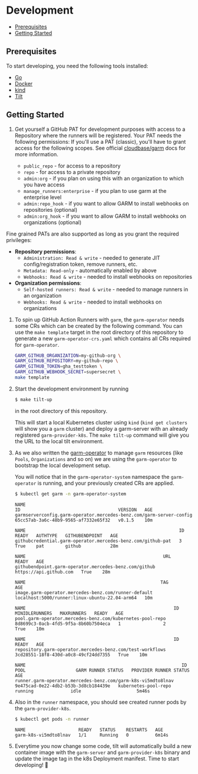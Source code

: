 <!-- SPDX-License-Identifier: MIT -->

# Development

<!-- toc -->
- [Prerequisites](#prerequisites)
- [Getting Started](#getting-started)
<!-- /toc -->

## Prerequisites

To start developing, you need the following tools installed:

- [Go](https://golang.org/doc/install)
- [Docker](https://docs.docker.com/get-docker/)
- [kind](https://kind.sigs.k8s.io/docs/user/quick-start/)
- [Tilt](https://docs.tilt.dev/install.html)

## Getting Started

1. Get yourself a GitHub PAT for development purposes with access to a Repository where the runners will be 
   registered. Your PAT needs the following permissions:
   If you'll use a PAT (classic), you'll have to grant access for the following scopes. See official [cloudbase/garm](https://github.com/cloudbase/garm/blob/main/doc/github_credentials.md) docs for more information.

   * ```public_repo``` - for access to a repository
   * ```repo``` - for access to a private repository
   * ```admin:org``` - if you plan on using this with an organization to which you have access
   * ```manage_runners:enterprise``` - if you plan to use garm at the enterprise level
   * ```admin:repo_hook``` - if you want to allow GARM to install webhooks on repositories (optional)
   * ```admin:org_hook``` - if you want to allow GARM to install webhooks on organizations (optional)

Fine grained PATs are also supported as long as you grant the required privileges:

   * **Repository permissions**:
     * `Administration: Read & write` - needed to generate JIT config/registration token, remove runners, etc.
     * `Metadata: Read-only` - automatically enabled by above
     * `Webhooks: Read & write` - needed to install webhooks on repositories
  * **Organization permissions**:
     * `Self-hosted runners: Read & write` - needed to manage runners in an organization
     * `Webhooks: Read & write` - needed to install webhooks on organizations

1. To spin up GitHub Action Runners with `garm`, the `garm-operator` needs some CRs which can be created by the 
   following command.
   You can use the `make template` target in the root directory of this repository to generate a new 
   `garm-operator-crs.yaml` which contains all CRs required for `garm-operator`.
   
      ```bash
      GARM_GITHUB_ORGANIZATION=my-github-org \
      GARM_GITHUB_REPOSITORY=my-github-repo \
      GARM_GITHUB_TOKEN=gha_testtoken \
      GARM_GITHUB_WEBHOOK_SECRET=supersecret \
      make template
      ```

1. Start the development environment by running
   ```bash
   $ make tilt-up
   ```
   in the root directory of this repository.

   This will start a local Kubernetes cluster using `kind` (`kind get clusters` will show you a `garm` cluster) and deploy a garm-server with an already registered `garm-provider-k8s`.
   The `make tilt-up` command will give you the URL to the local tilt environment.

2. As we also written the [garm-operator](https://github.com/mercedes-benz/garm-operator) to manage
   `garm` resources (like `Pools`, `Organizations` and so on) we are using the `garm-operator` to bootstrap the local development setup. 
   
   You will notice that in the `garm-operator-system` namespace the `garm-operator` is running, and your previously 
   created CRs are applied.
   ```bash
   $ kubectl get garm -n garm-operator-system
   ```
   ``` 
   NAME                                                                  ID                                     VERSION   AGE
   garmserverconfig.garm-operator.mercedes-benz.com/garm-server-config   65cc57ab-3a6c-48b9-9565-af7332e65f32   v0.1.5    10m
   
   NAME                                                          ID    READY   AUTHTYPE   GITHUBENDPOINT   AGE
   githubcredential.garm-operator.mercedes-benz.com/github-pat   3     True    pat        github           28m
   
   NAME                                                    URL                      READY   AGE
   githubendpoint.garm-operator.mercedes-benz.com/github   https://api.github.com   True    28m
   
   NAME                                                   TAG                                              AGE
   image.garm-operator.mercedes-benz.com/runner-default   localhost:5000/runner:linux-ubuntu-22.04-arm64   10m
   
   NAME                                                        ID                                     MINIDLERUNNERS   MAXRUNNERS   READY   AGE
   pool.garm-operator.mercedes-benz.com/kubernetes-pool-repo   8d8699c3-0acb-4fd5-9f5a-8b60b7504eca   1                2            True    10m
   
   NAME                                                        ID                                     READY   AGE
   repository.garm-operator.mercedes-benz.com/test-workflows   3cd28551-18f8-430d-a0c8-49cf24dd7355   True    10m
   
   NAME                                                           ID                                     POOL                   GARM RUNNER STATUS   PROVIDER RUNNER STATUS   AGE
   runner.garm-operator.mercedes-benz.com/garm-k8s-vi5mdto8lnav   9e475cad-0e22-4db2-b53b-3d8cb184439e   kubernetes-pool-repo   running              idle                     5m46s

   ```
3. Also in the `runner` namespace, you should see created runner pods by the `garm-provider-k8s`.
   ```bash
   $ kubectl get pods -n runner
   ```
   ```
   NAME                    READY   STATUS    RESTARTS   AGE
   garm-k8s-vi5mdto8lnav   1/1     Running   0          6m14s
   ```

4. Everytime you now change some code, tilt will automatically build a new container image with the `garm-server` and
   `garm-provider-k8s` binary and update the image tag in the k8s Deployment manifest. Time to start developing! 🎉

